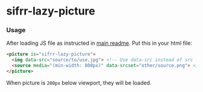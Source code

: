# sifrr-lazy-picture

### Usage

After loading JS file as instructed in [main readme](../../README.md). Put this in your html file:

```html
<picture is="sifrr-lazy-picture">
  <img data-src="source/to/use.jpg"> <!-- Use data-src instead of src -->
  <source media="(min-width: 800px)" data-srcset="other/source.png"> <!-- Use data-srcset instead of src -->
</picture>
```

When picture is `200px` below viewport, they will be loaded.
